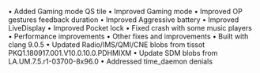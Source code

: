 • Added Gaming mode QS tile
• Improved Gaming mode
• Improved OP gestures feedback duration
• Improved Aggressive battery
• Improved LiveDisplay
• Improved Pocket lock
• Fixed crash with some music players
• Performance improvements
• Other fixes and improvements
• Built with clang 9.0.5
• Updated Radio/IMS/QMI/CNE blobs from tissot PKQ1.180917.001.V10.0.10.0.PDHMIXM
• Update SDM blobs from LA.UM.7.5.r1-03700-8x96.0
• Addressed time_daemon denials